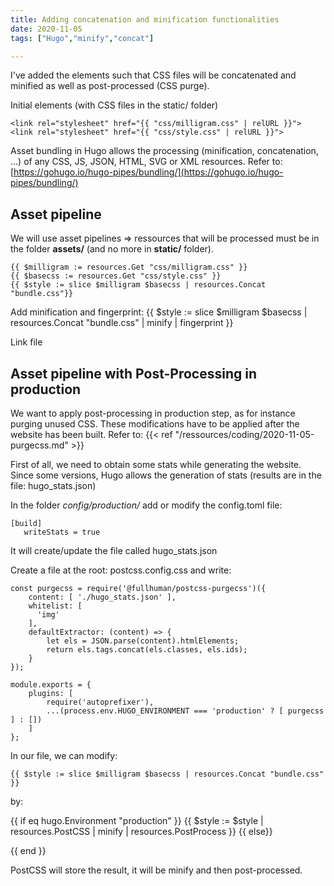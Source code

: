 ```yaml
---
title: Adding concatenation and minification functionalities
date: 2020-11-05
tags: ["Hugo","minify","concat"]

---
```


I've added the elements such that CSS files will be concatenated and minified as well as post-processed (CSS purge).

<!--more-->
Initial elements (with CSS files in the static/ folder)

    <link rel="stylesheet" href="{{ "css/milligram.css" | relURL }}">
    <link rel="stylesheet" href="{{ "css/style.css" | relURL }}">

Asset bundling in Hugo allows the processing (minification, concatenation, ...) of any CSS, JS, JSON, HTML, SVG or XML resources. Refer to: [https://gohugo.io/hugo-pipes/bundling/](https://gohugo.io/hugo-pipes/bundling/)


## Asset pipeline
We will use asset pipelines => ressources that will be processed must be in the folder **assets/** (and no more in **static/** folder).

    {{ $milligram := resources.Get "css/milligram.css" }}
    {{ $basecss := resources.Get "css/style.css" }}
    {{ $style := slice $milligram $basecss | resources.Concat "bundle.css"}}

Add minification and fingerprint:
    {{ $style := slice $milligram $basecss | resources.Concat "bundle.css" | minify | fingerprint }}


Link file
<link rel="stylesheet"
      href="{{ $style.Permalink }}"
      integrity="{{ $style.Data.Integrity }}">


## Asset pipeline with Post-Processing in production
We want to apply post-processing in production step, as for instance purging unused CSS. These modifications have to be applied after the website has been built.
Refer to: {{< ref "/ressources/coding/2020-11-05-purgecss.md" >}}

First of all, we need to obtain some stats while generating the website. Since some versions, Hugo allows the generation of stats (results are in the file: hugo_stats.json)

In the folder *config/production/* add or modify the config.toml file:

    [build]
       writeStats = true

It will create/update the file called hugo_stats.json

Create a file at the root: postcss.config.css and write:

    const purgecss = require('@fullhuman/postcss-purgecss')({
        content: [ './hugo_stats.json' ],
        whitelist: [
          'img'
        ],
        defaultExtractor: (content) => {
            let els = JSON.parse(content).htmlElements;
            return els.tags.concat(els.classes, els.ids);
        }
    });

    module.exports = {
        plugins: [
            require('autoprefixer'),
            ...(process.env.HUGO_ENVIRONMENT === 'production' ? [ purgecss ] : [])
        ]
    };

In our file, we can modify:

	{{ $style := slice $milligram $basecss | resources.Concat "bundle.css" }}
by:

  {{ if eq hugo.Environment "production" }}
    {{ $style := $style | resources.PostCSS  | minify | resources.PostProcess }}
    <link rel="stylesheet"
        href="{{ $style.RelPermalink }}"
        integrity="{{ $style.Data.Integrity }}">
  {{ else}}
  <link rel="stylesheet"
      href="{{ $style.RelPermalink }}">
  {{ end }}

PostCSS will store the result, it will be minify and then post-processed.